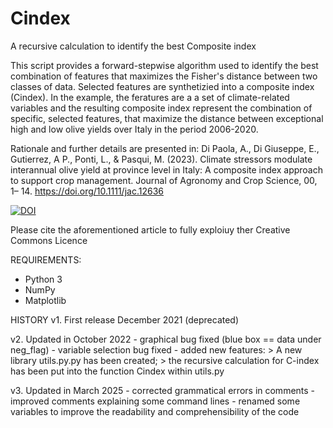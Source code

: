 # Cindex
 A recursive calculation to identify the best Composite index

This script provides a forward-stepwise algorithm used to identify the best combination of features that maximizes the Fisher's distance between  two classes of data. Selected features  are synthetizied into a composite index (Cindex). 
In the example, the feratures are a a set of climate-related variables and the resulting composite index represent the combination of specific, selected features, that maximize the distance between exceptional high and low olive yields over Italy in the period 2006-2020.

Rationale and further details are presented in:
Di Paola, A., Di Giuseppe, E., Gutierrez, A P., Ponti, L., & Pasqui, M. (2023). Climate stressors modulate interannual olive yield at province level in Italy: A composite index approach to support crop management. Journal of Agronomy and Crop Science, 00, 1– 14. https://doi.org/10.1111/jac.12636

[![DOI](https://zenodo.org/badge/DOI/10.5281/zenodo.581215.svg)](https://doi.org/10.5281/zenodo.581215)


Please cite the aforementioned article  to fully exploiuy ther Creative Commons Licence

REQUIREMENTS:
- Python 3
- NumPy
- Matplotlib

HISTORY
v1. First release December 2021 (deprecated)

v2. Updated in October 2022
    - graphical bug fixed (blue box == data under neg_flag)
    - variable selection bug fixed 
    - added new features:
        > A new library utils.py.py has been created;
        > the recursive calculation for C-index has been put into the function Cindex within utils.py

v3. Updated in March 2025
    - corrected grammatical errors in comments
    - improved comments explaining some command lines
    - renamed some variables to improve the readability and comprehensibility of the code
